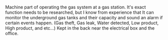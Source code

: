 Machine part of operating the gas system at a gas station. It's exact function needs to be researched, but I know from experience that It can monitor the underground gas tanks and their capacity and sound an alarm if certain events happen. (Gas theft, Gas leak, Water detected, Low product, High product, and etc...) Kept in the back near the electrical box and the office. 